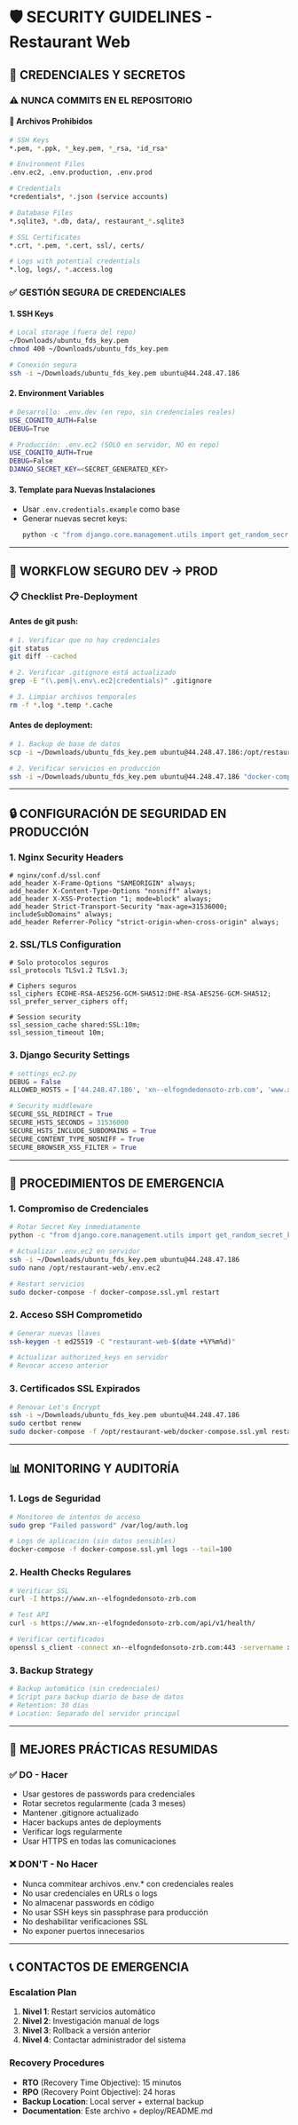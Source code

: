 # 🛡️ SECURITY GUIDELINES - Restaurant Web

## 🔐 **CREDENCIALES Y SECRETOS**

### ⚠️ **NUNCA COMMITS EN EL REPOSITORIO**

#### 🚫 **Archivos Prohibidos**
```bash
# SSH Keys
*.pem, *.ppk, *_key.pem, *_rsa, *id_rsa*

# Environment Files  
.env.ec2, .env.production, .env.prod

# Credentials
*credentials*, *.json (service accounts)

# Database Files
*.sqlite3, *.db, data/, restaurant_*.sqlite3

# SSL Certificates
*.crt, *.pem, *.cert, ssl/, certs/

# Logs with potential credentials
*.log, logs/, *.access.log
```

### ✅ **GESTIÓN SEGURA DE CREDENCIALES**

#### **1. SSH Keys**
```bash
# Local storage (fuera del repo)
~/Downloads/ubuntu_fds_key.pem
chmod 400 ~/Downloads/ubuntu_fds_key.pem

# Conexión segura
ssh -i ~/Downloads/ubuntu_fds_key.pem ubuntu@44.248.47.186
```

#### **2. Environment Variables**
```bash
# Desarrollo: .env.dev (en repo, sin credenciales reales)
USE_COGNITO_AUTH=False
DEBUG=True

# Producción: .env.ec2 (SOLO en servidor, NO en repo)
USE_COGNITO_AUTH=True  
DEBUG=False
DJANGO_SECRET_KEY=<SECRET_GENERATED_KEY>
```

#### **3. Template para Nuevas Instalaciones**
- Usar `.env.credentials.example` como base
- Generar nuevas secret keys: 
  ```python
  python -c "from django.core.management.utils import get_random_secret_key; print(get_random_secret_key())"
  ```

---

## 🔄 **WORKFLOW SEGURO DEV → PROD**

### 📋 **Checklist Pre-Deployment**

#### **Antes de git push:**
```bash
# 1. Verificar que no hay credenciales
git status
git diff --cached

# 2. Verificar .gitignore está actualizado
grep -E "(\.pem|\.env\.ec2|credentials)" .gitignore

# 3. Limpiar archivos temporales
rm -f *.log *.temp *.cache
```

#### **Antes de deployment:**
```bash
# 1. Backup de base de datos
scp -i ~/Downloads/ubuntu_fds_key.pem ubuntu@44.248.47.186:/opt/restaurant-web/data/restaurant_prod.sqlite3 ./backup_$(date +%Y%m%d).sqlite3

# 2. Verificar servicios en producción  
ssh -i ~/Downloads/ubuntu_fds_key.pem ubuntu@44.248.47.186 "docker-compose -f /opt/restaurant-web/docker-compose.ssl.yml ps"
```

---

## 🔒 **CONFIGURACIÓN DE SEGURIDAD EN PRODUCCIÓN**

### **1. Nginx Security Headers**
```nginx
# nginx/conf.d/ssl.conf
add_header X-Frame-Options "SAMEORIGIN" always;
add_header X-Content-Type-Options "nosniff" always;
add_header X-XSS-Protection "1; mode=block" always;
add_header Strict-Transport-Security "max-age=31536000; includeSubDomains" always;
add_header Referrer-Policy "strict-origin-when-cross-origin" always;
```

### **2. SSL/TLS Configuration**
```nginx
# Solo protocolos seguros
ssl_protocols TLSv1.2 TLSv1.3;

# Ciphers seguros
ssl_ciphers ECDHE-RSA-AES256-GCM-SHA512:DHE-RSA-AES256-GCM-SHA512;
ssl_prefer_server_ciphers off;

# Session security
ssl_session_cache shared:SSL:10m;
ssl_session_timeout 10m;
```

### **3. Django Security Settings**
```python
# settings_ec2.py
DEBUG = False
ALLOWED_HOSTS = ['44.248.47.186', 'xn--elfogndedonsoto-zrb.com', 'www.xn--elfogndedonsoto-zrb.com']

# Security middleware
SECURE_SSL_REDIRECT = True
SECURE_HSTS_SECONDS = 31536000
SECURE_HSTS_INCLUDE_SUBDOMAINS = True
SECURE_CONTENT_TYPE_NOSNIFF = True
SECURE_BROWSER_XSS_FILTER = True
```

---

## 🚨 **PROCEDIMIENTOS DE EMERGENCIA**

### **1. Compromiso de Credenciales**
```bash
# Rotar Secret Key inmediatamente
python -c "from django.core.management.utils import get_random_secret_key; print(get_random_secret_key())"

# Actualizar .env.ec2 en servidor
ssh -i ~/Downloads/ubuntu_fds_key.pem ubuntu@44.248.47.186
sudo nano /opt/restaurant-web/.env.ec2

# Restart servicios
sudo docker-compose -f docker-compose.ssl.yml restart
```

### **2. Acceso SSH Comprometido**
```bash
# Generar nuevas llaves
ssh-keygen -t ed25519 -C "restaurant-web-$(date +%Y%m%d)"

# Actualizar authorized_keys en servidor
# Revocar acceso anterior
```

### **3. Certificados SSL Expirados**
```bash
# Renovar Let's Encrypt
ssh -i ~/Downloads/ubuntu_fds_key.pem ubuntu@44.248.47.186
sudo certbot renew
sudo docker-compose -f /opt/restaurant-web/docker-compose.ssl.yml restart nginx
```

---

## 📊 **MONITORING Y AUDITORÍA**

### **1. Logs de Seguridad**
```bash
# Monitoreo de intentos de acceso
sudo grep "Failed password" /var/log/auth.log

# Logs de aplicación (sin datos sensibles)
docker-compose -f docker-compose.ssl.yml logs --tail=100
```

### **2. Health Checks Regulares**
```bash
# Verificar SSL
curl -I https://www.xn--elfogndedonsoto-zrb.com

# Test API
curl -s https://www.xn--elfogndedonsoto-zrb.com/api/v1/health/

# Verificar certificados
openssl s_client -connect xn--elfogndedonsoto-zrb.com:443 -servername xn--elfogndedonsoto-zrb.com
```

### **3. Backup Strategy**
```bash
# Backup automático (sin credenciales)
# Script para backup diario de base de datos
# Retention: 30 días
# Location: Separado del servidor principal
```

---

## 🎯 **MEJORES PRÁCTICAS RESUMIDAS**

### ✅ **DO - Hacer**
- Usar gestores de passwords para credenciales
- Rotar secretos regularmente (cada 3 meses)
- Mantener .gitignore actualizado
- Hacer backups antes de deployments
- Verificar logs regularmente
- Usar HTTPS en todas las comunicaciones

### ❌ **DON'T - No Hacer**
- Nunca commitear archivos .env.* con credenciales reales
- No usar credenciales en URLs o logs
- No almacenar passwords en código
- No usar SSH keys sin passphrase para producción
- No deshabilitar verificaciones SSL
- No exponer puertos innecesarios

---

## 📞 **CONTACTOS DE EMERGENCIA**

### **Escalation Plan**
1. **Nivel 1**: Restart servicios automático
2. **Nivel 2**: Investigación manual de logs  
3. **Nivel 3**: Rollback a versión anterior
4. **Nivel 4**: Contactar administrador del sistema

### **Recovery Procedures**
- **RTO** (Recovery Time Objective): 15 minutos
- **RPO** (Recovery Point Objective): 24 horas
- **Backup Location**: Local server + external backup
- **Documentation**: Este archivo + deploy/README.md